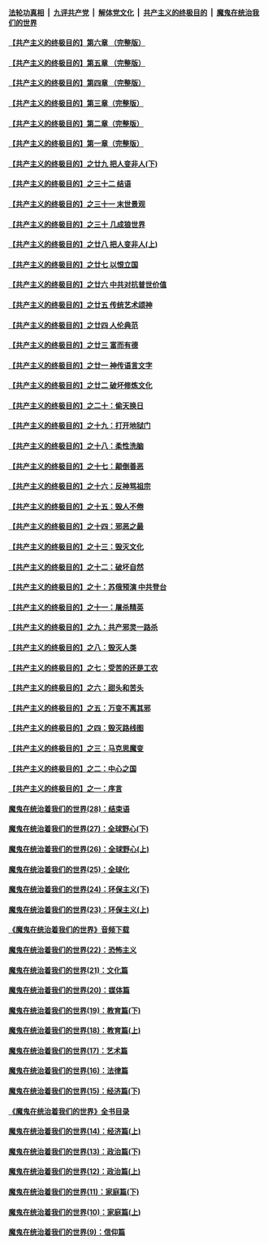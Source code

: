

####  [法轮功真相](../../../../basic/blob/master/README.md?t=05171731) &nbsp;|&nbsp; [九评共产党](../../../../9ping.md/blob/master/README.md?t=05171731) &nbsp;|&nbsp; [解体党文化](../../../../jtdwh.md/blob/master/README.md?t=05171731)  &nbsp;|&nbsp; [共产主义的终极目的](../../../../gczydzjmd.md/blob/master/README.md?t=05171731) &nbsp;|&nbsp; [魔鬼在统治我们的世界](../../../../mgztzwmdsj.md/blob/master/README.md?t=05171731) 

#### [【共产主义的终极目的】第六章 （完整版）](../pages/nsc422/n11428913.md?t=05171731) 

#### [【共产主义的终极目的】第五章 （完整版）](../pages/nsc422/n11428912.md?t=05171731) 

#### [【共产主义的终极目的】第四章 （完整版）](../pages/nsc422/n11428907.md?t=05171731) 

#### [【共产主义的终极目的】第三章（完整版）](../pages/nsc422/n11428848.md?t=05171731) 

#### [【共产主义的终极目的】第二章（完整版）](../pages/nsc422/n11428831.md?t=05171731) 

#### [【共产主义的终极目的】第一章（完整版）](../pages/nsc422/n11417651.md?t=05171731) 

#### [【共产主义的终极目的】之廿九 把人变非人(下)](../pages/nsc422/n11344140.md?t=05171731) 

#### [【共产主义的终极目的】之三十二 结语](../pages/nsc422/n11360535.md?t=05171731) 

#### [【共产主义的终极目的】之三十一 末世景观](../pages/nsc422/n11351129.md?t=05171731) 

#### [【共产主义的终极目的】之三十 几成狼世界](../pages/nsc422/n11348280.md?t=05171731) 

#### [【共产主义的终极目的】之廿八 把人变非人(上)](../pages/nsc422/n11340492.md?t=05171731) 

#### [【共产主义的终极目的】之廿七 以恨立国](../pages/nsc422/n11336944.md?t=05171731) 

#### [【共产主义的终极目的】之廿六 中共对抗普世价值](../pages/nsc422/n11324785.md?t=05171731) 

#### [【共产主义的终极目的】之廿五 传统艺术颂神](../pages/nsc422/n11296396.md?t=05171731) 

#### [【共产主义的终极目的】之廿四 人伦典范](../pages/nsc422/n11296397.md?t=05171731) 

#### [【共产主义的终极目的】之廿三 富而有德](../pages/nsc422/n11283598.md?t=05171731) 

#### [【共产主义的终极目的】之廿一 神传语言文字](../pages/nsc422/n11263265.md?t=05171731) 

#### [【共产主义的终极目的】之廿二 破坏修炼文化](../pages/nsc422/n11245728.md?t=05171731) 

#### [【共产主义的终极目的】之二十：偷天换日](../pages/nsc422/n11238846.md?t=05171731) 

#### [【共产主义的终极目的】之十九：打开地狱门](../pages/nsc422/n11206376.md?t=05171731) 

#### [【共产主义的终极目的】之十八：柔性洗脑](../pages/nsc422/n11199994.md?t=05171731) 

#### [【共产主义的终极目的】之十七：颠倒善恶](../pages/nsc422/n11179782.md?t=05171731) 

#### [【共产主义的终极目的】之十六：反神骂祖宗](../pages/nsc422/n11166798.md?t=05171731) 

#### [【共产主义的终极目的】之十五：毁人不倦](../pages/nsc422/n11166792.md?t=05171731) 

#### [【共产主义的终极目的】之十四：邪恶之最](../pages/nsc422/n11150249.md?t=05171731) 

#### [【共产主义的终极目的】之十三：毁灭文化](../pages/nsc422/n11135227.md?t=05171731) 

#### [【共产主义的终极目的】之十二：破坏自然](../pages/nsc422/n11135214.md?t=05171731) 

#### [【共产主义的终极目的】之十：苏俄预演 中共登台](../pages/nsc422/n11118424.md?t=05171731) 

#### [【共产主义的终极目的】之十一：屠杀精英](../pages/nsc422/n11118442.md?t=05171731) 

#### [【共产主义的终极目的】之九：共产邪灵一路杀](../pages/nsc422/n11114139.md?t=05171731) 

#### [【共产主义的终极目的】之八：毁灭人类](../pages/nsc422/n11108503.md?t=05171731) 

#### [【共产主义的终极目的】之七：受苦的还是工农](../pages/nsc422/n11101809.md?t=05171731) 

#### [【共产主义的终极目的】之六：甜头和苦头](../pages/nsc422/n11096971.md?t=05171731) 

#### [【共产主义的终极目的】之五：万变不离其邪](../pages/nsc422/n11091285.md?t=05171731) 

#### [【共产主义的终极目的】之四：毁灭路线图](../pages/nsc422/n11086284.md?t=05171731) 

#### [【共产主义的终极目的】之三：马克思魔变](../pages/nsc422/n11061941.md?t=05171731) 

#### [【共产主义的终极目的】之二：中心之国](../pages/nsc422/n11047728.md?t=05171731) 

#### [【共产主义的终极目的】之一：序言](../pages/nsc422/n11086077.md?t=05171731) 

#### [魔鬼在统治着我们的世界(28)：结束语](../pages/nsc422/n10936246.md?t=05171731) 

#### [魔鬼在统治着我们的世界(27)：全球野心(下)](../pages/nsc422/n10928319.md?t=05171731) 

#### [魔鬼在统治着我们的世界(26)：全球野心(上)](../pages/nsc422/n10900318.md?t=05171731) 

#### [魔鬼在统治着我们的世界(25)：全球化](../pages/nsc422/n10788205.md?t=05171731) 

#### [魔鬼在统治着我们的世界(24)：环保主义(下)](../pages/nsc422/n10695307.md?t=05171731) 

#### [魔鬼在统治着我们的世界(23)：环保主义(上)](../pages/nsc422/n10688613.md?t=05171731) 

#### [《魔鬼在统治着我们的世界》音频下载](../pages/nsc422/n10635553.md?t=05171731) 

#### [魔鬼在统治着我们的世界(22)：恐怖主义](../pages/nsc422/n10614727.md?t=05171731) 

#### [魔鬼在统治着我们的世界(21)：文化篇](../pages/nsc422/n10597706.md?t=05171731) 

#### [魔鬼在统治着我们的世界(20)：媒体篇](../pages/nsc422/n10586579.md?t=05171731) 

#### [魔鬼在统治着我们的世界(19)：教育篇(下)](../pages/nsc422/n10564808.md?t=05171731) 

#### [魔鬼在统治着我们的世界(18)：教育篇(上)](../pages/nsc422/n10526970.md?t=05171731) 

#### [魔鬼在统治着我们的世界(17)：艺术篇](../pages/nsc422/n10499093.md?t=05171731) 

#### [魔鬼在统治着我们的世界(16)：法律篇](../pages/nsc422/n10485969.md?t=05171731) 

#### [魔鬼在统治着我们的世界(15)：经济篇(下)](../pages/nsc422/n10469975.md?t=05171731) 

#### [《魔鬼在统治着我们的世界》全书目录](../pages/nsc422/n10464261.md?t=05171731) 

#### [魔鬼在统治着我们的世界(14)：经济篇(上)](../pages/nsc422/n10457370.md?t=05171731) 

#### [魔鬼在统治着我们的世界(13)：政治篇(下)](../pages/nsc422/n10448270.md?t=05171731) 

#### [魔鬼在统治着我们的世界(12)：政治篇(上)](../pages/nsc422/n10444576.md?t=05171731) 

#### [魔鬼在统治着我们的世界(11)：家庭篇(下)](../pages/nsc422/n10440961.md?t=05171731) 

#### [魔鬼在统治着我们的世界(10)：家庭篇(上)](../pages/nsc422/n10435448.md?t=05171731) 

#### [魔鬼在统治着我们的世界(9)：信仰篇](../pages/nsc422/n10432159.md?t=05171731) 

